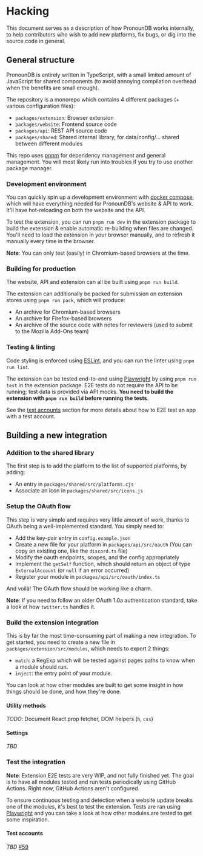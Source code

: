 # Hacking
This document serves as a description of how PronounDB works internally, to help contributors who wish to add new
platforms, fix bugs, or dig into the source code in general.

## General structure
PronounDB is entirely written in TypeScript, with a small limited amount of JavaScript for shared components (to
avoid annoying compilation overhead when the benefits are small enough).

The repository is a monorepo which contains 4 different packages (+ various configuration files):
  - `packages/extension`: Browser extension
  - `packages/website`: Frontend source code
  - `packages/api`: REST API source code
  - `packages/shared`: Shared internal library, for data/config/... shared between different modules

This repo uses [pnpm](https://pnpm.io/) for dependency management and general management. You will most likely run into
troubles if you try to use another package manager.

### Development environment
You can quickly spin up a development environment with [docker compose](https://docs.docker.com/compose/), which will
have everything needed for PronounDB's website & API to work. It'll have hot-reloading on both the website and the API.

To test the extension, you can run `pnpm run dev` in the extension package to build the extension & enable automatic
re-building when files are changed. You'll need to load the extension in your browser manually, and to refresh it
manually every time in the browser.

**Note**: You can only test (easily) in Chromium-based browsers at the time.

### Building for production
The website, API and extension can all be built using `pnpm run build`.

The extension can additionally be packed for submission on extension stores using `pnpm run pack`, which will produce:
  - An archive for Chromium-based browsers
  - An archive for Firefox-based browsers
  - An archive of the source code with notes for reviewers (used to submit to the Mozilla Add-Ons team)

### Testing & linting
Code styling is enforced using [ESLint](https://eslint.org/), and you can run the linter using `pnpm run lint`.

The extension can be tested end-to-end using [Playwright](https://playwright.dev/) by using `pnpm run test` in the
extension package. E2E tests do not require the API to be running; test data is provided via API mocks. **You need
to build the extension with `pnpm run build` before running the tests**.

See the [test accounts](#test-accounts) section for more details about how to E2E test an app with a test account.

## Building a new integration
### Addition to the shared library
The first step is to add the platform to the list of supported platforms, by adding:
  - An entry in `packages/shared/src/platforms.cjs`
  - Associate an icon in `packages/shared/src/icons.js`

### Setup the OAuth flow
This step is very simple and requires very little amount of work, thanks to OAuth being a well-implemented standard.
You simply need to:
  - Add the key-pair entry in `config.example.json`
  - Create a new file for your platform in `packages/api/src/oauth` (You can copy an existing one, like the `discord.ts` file)
  - Modify the oauth endpoints, scopes, and the config appropriately
  - Implement the `getSelf` function, which should return an object of type `ExternalAccount` (or `null` if an error occurred)
  - Register your module in `packages/api/src/oauth/index.ts`

And voilà! The OAuth flow should be working like a charm.

**Note**: If you need to follow an older OAuth 1.0a authentication standard, take a look at how `twitter.ts` handles it.

### Build the extension integration
This is by far the most time-consuming part of making a new integration. To get started, you need to create a new file
in `packages/extension/src/modules`, which needs to export 2 things:

 - `match`: a RegExp which will be tested against pages paths to know when a module should run.
 - `inject`: the entry point of your module.

You can look at how other modules are built to get some insight in how things should be done, and how they're done.

#### Utility methods
*TODO*: Document React prop fetcher, DOM helpers (`h`, `css`)

#### Settings
*TBD*

### Test the integration
**Note**: Extension E2E tests are very WIP, and not fully finished yet. The goal is to have all modules tested and run
tests periodically using GitHub Actions. Right now, GitHub Actions aren't configured.

To ensure continuous testing and detection when a website update breaks one of the modules, it's best to test the
extension. Tests are ran using [Playwright](https://playwright.dev/) and you can take a look at how other modules
are tested to get some inspiration.

#### Test accounts
*TBD* [#59](https://github.com/cyyynthia/pronoundb.org/issues/59)
